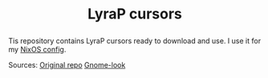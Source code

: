 <h1 align="center">

LyraP cursors

</h1>

Tis repository contains LyraP cursors ready to download and use.
I use it for my [NixOS config](https://github.com/b4mbus/snowstorm).

Sources:
[Original repo](https://github.com/yeyushengfan258/Lyra-Cursors)
[Gnome-look](https://www.gnome-look.org/p/1510128/)
